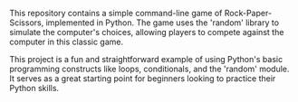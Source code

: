This repository contains a simple command-line game of Rock-Paper-Scissors, implemented in Python. The game uses the 'random' library to simulate the computer's choices, allowing players to compete against the computer in this classic game.

This project is a fun and straightforward example of using Python's basic programming constructs like loops, conditionals, and the 'random' module. It serves as a great starting point for beginners looking to practice their Python skills.
